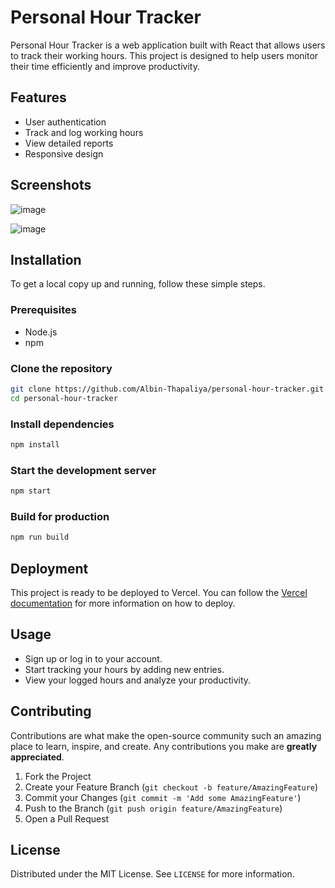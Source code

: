 
# Personal Hour Tracker

Personal Hour Tracker is a web application built with React that allows users to track their working hours. This project is designed to help users monitor their time efficiently and improve productivity.

## Features

- User authentication
- Track and log working hours
- View detailed reports
- Responsive design

## Screenshots

![image](https://github.com/Albin-Thapaliya/personal-hour-tracker/assets/173128584/fd1d7755-0b24-4e0f-a709-dcf6d0c78cb2)

![image](https://github.com/Albin-Thapaliya/personal-hour-tracker/assets/173128584/7ec2c923-7dfb-47eb-ac90-de0397da5aaf)


## Installation

To get a local copy up and running, follow these simple steps.

### Prerequisites

- Node.js
- npm

### Clone the repository

```bash
git clone https://github.com/Albin-Thapaliya/personal-hour-tracker.git
cd personal-hour-tracker
```

### Install dependencies

```bash
npm install
```

### Start the development server

```bash
npm start
```

### Build for production

```bash
npm run build
```

## Deployment

This project is ready to be deployed to Vercel. You can follow the [Vercel documentation](https://vercel.com/docs) for more information on how to deploy.

## Usage

- Sign up or log in to your account.
- Start tracking your hours by adding new entries.
- View your logged hours and analyze your productivity.

## Contributing

Contributions are what make the open-source community such an amazing place to learn, inspire, and create. Any contributions you make are **greatly appreciated**.

1. Fork the Project
2. Create your Feature Branch (`git checkout -b feature/AmazingFeature`)
3. Commit your Changes (`git commit -m 'Add some AmazingFeature'`)
4. Push to the Branch (`git push origin feature/AmazingFeature`)
5. Open a Pull Request

## License

Distributed under the MIT License. See `LICENSE` for more information.
